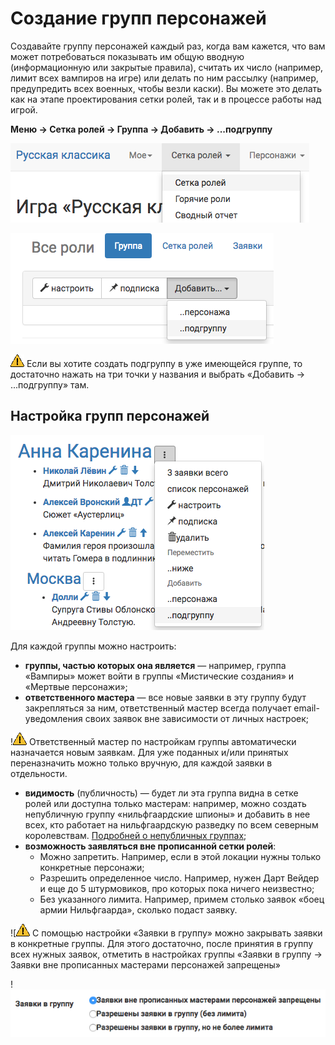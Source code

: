 # Создание групп персонажей

Создавайте группу персонажей каждый раз, когда вам кажется, что вам может потребоваться показывать им общую вводную (информационную или закрытые правила), считать их число (например, лимит всех вампиров на игре) или делать по ним рассылку (например, предупредить всех военных, чтобы везли каски).
Вы можете это делать как на этапе проектирования сетки ролей, так и в процессе работы над игрой. 

**Меню → Сетка ролей → Группа → Добавить → ...подгруппу**

![Создание групп персонажей](group-menu.png)

![Создание групп персонажей](group-menu-create.png)

![Создание групп персонажей](attention.png) Если вы хотите создать подгруппу в уже имеющейся группе, то достаточно нажать на три точки у названия и выбрать «Добавить → ...подгруппу» там.

## Настройка групп персонажей

![Настройка групп персонажей](group-create-group.png)

Для каждой группы можно настроить:
* **группы, частью которых она является** — например, группа «Вампиры» может войти в группы «Мистические создания» и «Мертвые персонажи»;
* **ответственного мастера** — все новые заявки в эту группу будут закрепляться за ним, ответственный мастер всегда получает email-уведомления своих заявок вне зависимости от личных настроек;

!![Настройка групп персонажей](attention.png) Ответственный мастер по настройкам группы автоматически назначается новым заявкам. Для уже поданных и/или принятых переназначить можно только вручную, для каждой заявки в отдельности.

* **видимость** (публичность) — будет ли эта группа видна в сетке ролей или доступна только мастерам: например, можно создать непубличную группу «нильфгаардские шпионы» и добавить в нее всех, кто работает на нильфгаардскую разведку по всем северным королевствам. [Подробней о непубличных группах](#);
* **возможность заявляться вне прописанной сетки ролей**:
	- Можно запретить. Например, если в этой локации нужны только конкретные персонажи; 
	- Разрешить определенное число. Например, нужен Дарт Вейдер и еще до 5 штурмовиков, про которых пока ничего неизвестно;
	- Без указанного лимита. Например, примем столько заявок «боец армии Нильфгаарда», сколько подаст заявку.

![![Настройка групп персонажей](attention.png) С помощью настройки «Заявки в группу» можно закрывать заявки в конкретные группы. Для этого достаточно, после принятия в группу всех нужных заявок, отметить в настройках группы «Заявки в группу → Заявки вне прописанных мастерами персонажей запрещены»

!![Настройка групп персонажей](group-claims-closed.png) 
